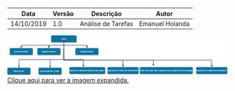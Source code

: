 | Data | Versão | Descrição | Autor |
| --- | --- | --- | --- |
| 14/10/2019 | 1.0 | Análise de Tarefas | Emanuel Holanda |

![](https://raw.githubusercontent.com/Interacao-Humano-Computador/2019.2-OLX/master/img/analise_de_atividades/analise_de_atividades.png)
[Clique aqui para ver a imagem expandida.](https://raw.githubusercontent.com/Interacao-Humano-Computador/2019.2-OLX/master/img/analise_de_atividades/analise_de_atividades.png)